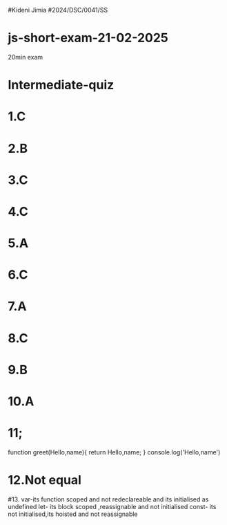 #Kideni Jimia
#2024/DSC/0041/SS

# js-short-exam-21-02-2025
20min exam
# Intermediate-quiz
# 1.C
# 2.B
# 3.C
# 4.C
# 5.A
# 6.C
# 7.A
# 8.C
# 9.B
# 10.A
# 11;
function greet(Hello,name){
return Hello,name;
}
console.log('Hello,name')
# 12.Not equal
#13. var-its function scoped and not redeclareable and its initialised as undefined
     let- its block scoped ,reassignable and not initialised
     const- its not initialised,its hoisted and not reassignable
